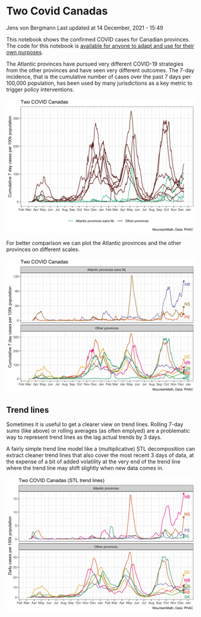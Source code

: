 Two Covid Canadas
================
Jens von Bergmann
Last updated at 14 December, 2021 - 15:49

This notebook shows the confirmed COVID cases for Canadian provinces.
The code for this notebook is [available for anyone to adapt and use for
their own
purposes](https://github.com/mountainMath/BCCovidSnippets/blob/main/two_covid_canadas.Rmd).

The Atlantic provinces have pursued very different COVID-19 strategies
from the other provinces and have seen very different outcomes. The
7-day incidence, that is the cumulative number of cases over the past 7
days per 100,000 population, has been used by many jurisdictions as a
key metric to trigger policy interventions.

<img src="two_covid_canadas_files/figure-gfm/two-covid-canadas-overview-1.png" width="1050" />

For better comparison we can plot the Atlantic provinces and the other
provinces on different scales.

<img src="two_covid_canadas_files/figure-gfm/two-covid-canadas-1.png" width="1050" />

## Trend lines

Sometimes it is useful to get a clearer view on trend lines. Rolling
7-day sums (like above) or rolling averages (as often emplyed) are a
problematic way to represent trend lines as the lag actual trends by 3
days.

A fairly simple trend line model like a (multiplicative) STL
decomposition can extract cleaner trend lines that also cover the most
recent 3 days of data, at the expense of a bit of added volatility at
the very end of the trend line where the trend line may shift slightly
when new data comes in.

<img src="two_covid_canadas_files/figure-gfm/two-covid-canadas-trend-1.png" width="1050" />
